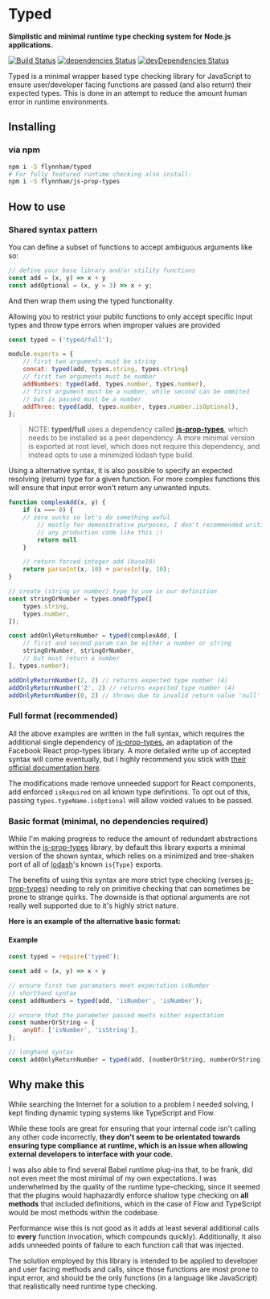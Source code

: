 # Typed

**Simplistic and minimal runtime type checking system for Node.js applications.**

[![Build Status](https://travis-ci.org/flynnham/typed.svg?branch=master)](https://travis-ci.org/flynnham/typed)
[![dependencies Status](https://david-dm.org/flynnham/typed/status.svg)](https://david-dm.org/flynnham/typed)
[![devDependencies Status](https://david-dm.org/flynnham/typed/dev-status.svg)](https://david-dm.org/flynnham/typed?type=dev)

Typed is a minimal wrapper based type checking library for JavaScript to ensure user/developer facing functions are passed (and also return) their expected types. This is done in an attempt to reduce the amount human error in runtime environments.

## Installing

### via npm
```bash
npm i -S flynnham/typed
# For fully featured runtime checking also install:
npm i -S flynnham/js-prop-types
```

## How to use

### Shared syntax pattern

You can define a subset of functions to accept ambiguous
arguments like so:

```js
// define your base library and/or utility functions
const add = (x, y) => x + y
const addOptional = (x, y = 3) => x + y;
```

And then wrap them using the typed functionality.

Allowing you to restrict your public functions to only accept
specific input types and throw type errors when improper values
are provided

```js
const typed = ('typed/full');

module.exports = {
    // first two arguments must be string
    concat: typed(add, types.string, types.string)
    // first two arguments must be number
    addNumbers: typed(add, types.number, types.number),
    // first argument must be a number, while second can be ommited
    // but is passed must be a number
    addThree: typed(add, types.number, types.number.isOptional),
};
```

> NOTE: **typed/full** uses a dependency called
**[js-prop-types](https://github.com/flynnham/js-prop-types)**, which
needs to be installed as a peer dependency. A more minimal
version is exported at root level, which does not require this
dependency, and instead opts to use a minimized lodash type build.

Using a alternative syntax, it is also possible to specify an expected
resolving (return) type for a given function. For more complex functions
this will ensure that input error won't return any unwanted inputs.

```js
function complexAdd(x, y) {
    if (x === 0) {
    // zero sucks so let's do something awful
        // mostly for demonstrative purposes, I don't recommended writing
        // any production code like this ;)
        return null
    }

    // return forced integer add (base10)
    return parseInt(x, 10) + parseInt(y, 10);
}

// create (string or number) type to use in our definition
const stringOrNumber = types.oneOfType([
    types.string,
    types.number,
]);

const addOnlyReturnNumber = typed(complexAdd, [
    // first and second param can be either a number or string
    stringOrNumber, stringOrNumber,
    // but must return a number
], types.number);

addOnlyReturnNumber(2, 2) // returns expected type number (4)
addOnlyReturnNumber('2', 2) // returns expected type number (4)
addOnlyReturnNumber(0, 2) // throws due to invalid return value 'null'

```
### Full format (recommended)

All the above examples are written in the full syntax, which requires the
additional single dependency of
[js-prop-types](https://github.com/flynnham/js-prop-types), an adaptation of the Facebook
React prop-types library. A more detailed write up of accepted syntax will
come eventually, but I highly recommend you stick with [their official
documentation here](https://github.com/facebook/prop-types/blob/master/README.md).

The modifications made remove unneeded support for React components,
add enforced `isRequired` on all known type definitions. To opt out of this,
passing `types.typeName.isOptional` will allow voided values to be passed.


### Basic format (minimal, no dependencies required)

While I'm making progress to reduce the amount of redundant abstractions within
the [js-prop-types](https://github.com/flynnham/js-prop-types) library, by default
this library exports a minimal version of the shown syntax, which relies on a
minimized and tree-shaken port of all of [lodash](https://lodash.com/)'s known
`is{Type}` exports.

The benefits of using this syntax are more strict type checking (verses
[js-prop-types](https://github.com/flynnham/js-prop-types))
needing to rely on primitive checking that can sometimes be prone to strange quirks.
The downside is that optional arguments are not really well supported due to it's
highly strict nature.

**Here is an example of the alternative basic format:**

#### Example

```js
const typed = require('typed');

const add = (x, y) => x + y

// ensure first two paramaters meet expectation isNumber
// shorthand syntax
const addNumbers = typed(add, 'isNumber', 'isNumber');

// ensure that the parameter passed meets either expectation
const numberOrString = {
    anyOf: ['isNumber', 'isString'],
};

// longhand syntax
const addOnlyReturnNumber = typed(add, [numberOrString, numberOrString], 'isNumber');
```
## Why make this

While searching the Internet for a solution to a problem I needed solving, I kept
finding dynamic typing systems like TypeScript and Flow.

While these tools are great for ensuring that your internal code isn't calling any
other code incorrectly, **they don't seem to be orientated towards ensuring type
compliance at runtime, which is an issue when allowing external developers to
interface with your code.**

I was also able to find several Babel runtime plug-ins that, to be frank,
did not even meet the most minimal of my own expectations. I was underwhelmed
by the quality of the runtime type-checking, since it seemed that the plugins
would haphazardly enforce shallow type checking on **all methods** that included
definitions, which in the case of Flow and TypeScript would be most methods within
the codebase.

Performance wise this is not good as it adds at least several additional calls to
**every** function invocation, which compounds quickly). Additionally, it also adds
unneeded points of failure to each function call that was injected.

The solution employed by this library is intended to be applied to developer
and user facing methods and calls, since those functions are most prone to input
error, and should be the only functions (in a language like JavaScript) that
realistically need runtime type checking.
